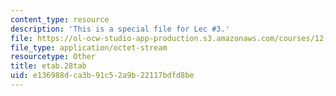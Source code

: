 ```yaml
---
content_type: resource
description: 'This is a special file for Lec #3.'
file: https://ol-ocw-studio-app-production.s3.amazonaws.com/courses/12-540-principles-of-the-global-positioning-system-spring-2012/e136988dca3b91c52a9b22117bdfd8be_etab.28tab
file_type: application/octet-stream
resourcetype: Other
title: etab.28tab
uid: e136988d-ca3b-91c5-2a9b-22117bdfd8be
---
```

